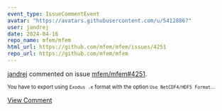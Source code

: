 ```yaml
---
event_type: IssueCommentEvent
avatar: "https://avatars.githubusercontent.com/u/5412886?"
user: jandrej
date: 2024-04-16
repo_name: mfem/mfem
html_url: https://github.com/mfem/mfem/issues/4251
repo_url: https://github.com/mfem/mfem
---
```


<a href='https://github.com/jandrej' target='_blank'>jandrej</a> commented on issue <a href='https://github.com/mfem/mfem/issues/4251' target='_blank'>mfem/mfem#4251</a>.

<small>You have to export using `Exodus .e` format with the option `Use NetCDF4/HDF5 Format`...</small>

<a href='https://github.com/mfem/mfem/issues/4251' target='_blank'>View Comment</a>